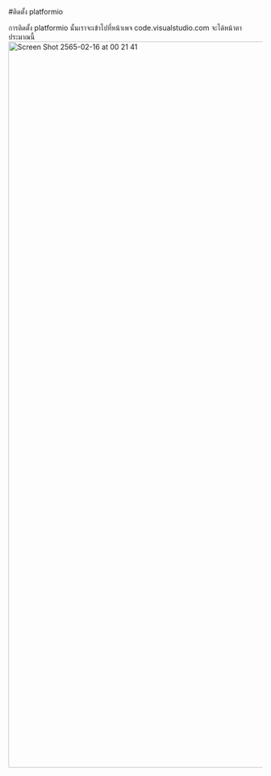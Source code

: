 #ติดตั้ง platformio

การติดตั้ง platformio นั้นเราจะเข้าไปที่หน้าเพจ code.visualstudio.com
จะได้หน้าตาประมาณนี้
<img width="1440" alt="Screen Shot 2565-02-16 at 00 21 41" src="https://user-images.githubusercontent.com/98943436/154115245-848533ce-d0f4-4910-828a-8787bf1b9ccc.png">
